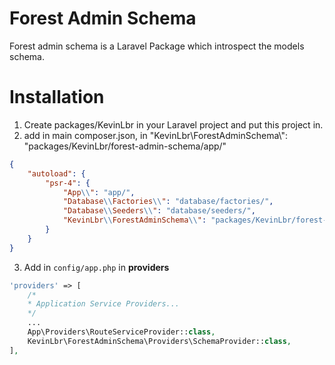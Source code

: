 # Forest Admin Schema

Forest admin schema is a Laravel Package which introspect the models schema.

# Installation 
1. Create packages/KevinLbr in your Laravel project and put this project in.
2. add in main composer.json, in  "KevinLbr\\ForestAdminSchema\\": "packages/KevinLbr/forest-admin-schema/app/"

```json
{
    "autoload": {
        "psr-4": {
            "App\\": "app/",
            "Database\\Factories\\": "database/factories/",
            "Database\\Seeders\\": "database/seeders/",
            "KevinLbr\\ForestAdminSchema\\": "packages/KevinLbr/forest-admin-schema/src/"
        }
    }
}
```

3. Add in `config/app.php` in **providers**
```php   
'providers' => [
    /*
    * Application Service Providers...
    */
    ...
    App\Providers\RouteServiceProvider::class,
    KevinLbr\ForestAdminSchema\Providers\SchemaProvider::class,
],
```
